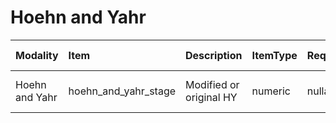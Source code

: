 # Hoehn and Yahr

| Modality       | Item                 | Description             | ItemType   | Required   | Values          |   Unnamed: 13 |
|:---------------|:---------------------|:------------------------|:-----------|:-----------|:----------------|--------------:|
| Hoehn and Yahr | hoehn_and_yahr_stage | Modified or original HY | numeric    | nullable   | (y>=0) & (y<=5) |           nan |